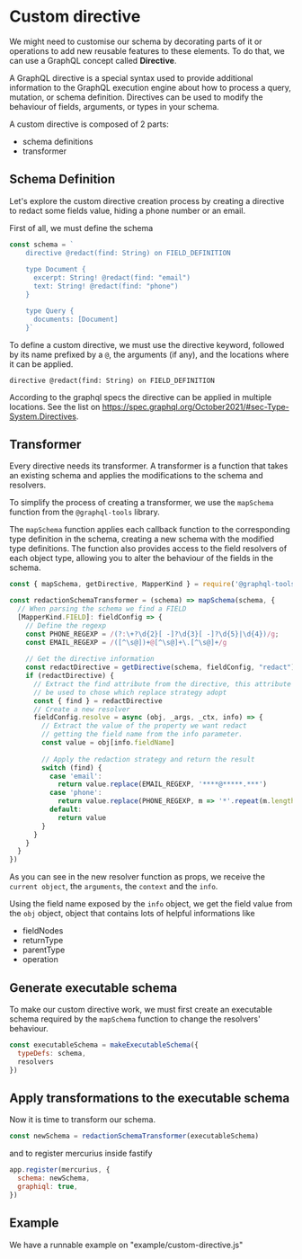 # Custom directive

We might need to customise our schema by decorating parts of it or operations to add new reusable features to these elements.
To do that, we can use a GraphQL concept called **Directive**.

A GraphQL directive is a special syntax used to provide additional information to the GraphQL execution engine about how to process a query, mutation, or schema definition. 
Directives can be used to modify the behaviour of fields, arguments, or types in your schema. 

A custom directive is composed of 2 parts:
- schema definitions
- transformer

## Schema Definition
Let's explore the custom directive creation process by creating a directive to redact some fields value, hiding a phone number or an email.

First of all, we must define the schema

```js
const schema = `
    directive @redact(find: String) on FIELD_DEFINITION
    
    type Document {
      excerpt: String! @redact(find: "email")
      text: String! @redact(find: "phone")
    }

    type Query {
      documents: [Document] 
    }`
```

To define a custom directive, we must use the directive keyword, followed by its name prefixed by a `@`, the arguments (if any), and the locations where it can be applied.

```
directive @redact(find: String) on FIELD_DEFINITION
```

According to the graphql specs the directive can be applied in multiple locations. See the list on https://spec.graphql.org/October2021/#sec-Type-System.Directives. 

## Transformer

Every directive needs its transformer.
A transformer is a function that takes an existing schema and applies the modifications to the schema and resolvers.

To simplify the process of creating a transformer, we use the `mapSchema` function from the `@graphql-tools` library.

The `mapSchema` function applies each callback function to the corresponding type definition in the schema, creating a new schema with the modified type definitions. The function also provides access to the field resolvers of each object type, allowing you to alter the behaviour of the fields in the schema.

```js
const { mapSchema, getDirective, MapperKind } = require('@graphql-tools/utils')

const redactionSchemaTransformer = (schema) => mapSchema(schema, {
  // When parsing the schema we find a FIELD
  [MapperKind.FIELD]: fieldConfig => {
    // Define the regexp
    const PHONE_REGEXP = /(?:\+?\d{2}[ -]?\d{3}[ -]?\d{5}|\d{4})/g;
    const EMAIL_REGEXP = /([^\s@])+@[^\s@]+\.[^\s@]+/g
    
    // Get the directive information
    const redactDirective = getDirective(schema, fieldConfig, "redact")?.[0]
    if (redactDirective) {
      // Extract the find attribute from the directive, this attribute will
      // be used to chose which replace strategy adopt
      const { find } = redactDirective
      // Create a new resolver
      fieldConfig.resolve = async (obj, _args, _ctx, info) => {
        // Extract the value of the property we want redact 
        // getting the field name from the info parameter.
        const value = obj[info.fieldName]
        
        // Apply the redaction strategy and return the result
        switch (find) {
          case 'email':
            return value.replace(EMAIL_REGEXP, '****@*****.***')
          case 'phone':
            return value.replace(PHONE_REGEXP, m => '*'.repeat(m.length))
          default:
            return value
        }
      }
    }
  }
})
```

As you can see in the new resolver function as props, we receive the `current object`, the `arguments`, the `context` and the `info`.

Using the field name exposed by the `info` object, we get the field value from the `obj` object, object that contains lots of helpful informations like

- fieldNodes
- returnType
- parentType
- operation

## Generate executable schema
To make our custom directive work, we must first create an executable schema required by the `mapSchema` function to change the resolvers' behaviour.

```js
const executableSchema = makeExecutableSchema({
  typeDefs: schema,
  resolvers
})
```

## Apply transformations to the executable schema

Now it is time to transform our schema.

```js
const newSchema = redactionSchemaTransformer(executableSchema)
```

and to register mercurius inside fastify

```js
app.register(mercurius, {
  schema: newSchema,
  graphiql: true,
})
```




## Example

We have a runnable example on "example/custom-directive.js"
